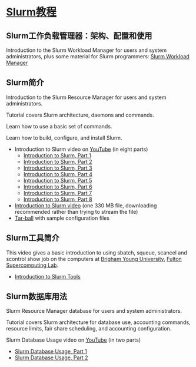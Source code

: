 # [Slurm教程](https://slurm.schedmd.com/tutorials.html)

## Slurm工作负载管理器：架构、配置和使用

Introduction to the Slurm Workload Manager for users and system administrators, plus some material for Slurm programmers: [Slurm Workload Manager](http://www.open-mpi.org/video/?category=slurm)

## Slurm简介

Introduction to the Slurm Resource Manager for users and system administrators.

Tutorial covers Slurm architecture, daemons and commands.

Learn how to use a basic set of commands.

Learn how to build, configure, and install Slurm.

+ Introduction to Slurm video on [YouTube](http://www.youtube.com/) (in eight parts)
    + [Introduction to Slurm, Part 1](http://www.youtube.com/watch?v=NH_Fb7X6Db0&feature=relmfu)
    + [Introduction to Slurm, Part 2](http://www.youtube.com/watch?v=LJrY0AthLB8&feature=relmfu)
    + [Introduction to Slurm, Part 3](http://www.youtube.com/watch?v=MI9jHavOt5o&feature=relmfu)
    + [Introduction to Slurm, Part 4](http://www.youtube.com/watch?v=aljhVYwyAoM&feature=relmfu)
    + [Introduction to Slurm, Part 5](http://www.youtube.com/watch?v=-4XFG5MoHQY&feature=relmfu)
    + [Introduction to Slurm, Part 6](http://www.youtube.com/watch?v=PAYMsuqf-CA&feature=relmfu)
    + [Introduction to Slurm, Part 7](http://www.youtube.com/watch?v=kFW0tk7aDDo&feature=relmfu)
    + [Introduction to Slurm, Part 8](http://www.youtube.com/watch?v=VozfZGZIX8w&feature=relmfu)
+ [Introduction to Slurm video](https://slurm.schedmd.com/tutorial_slurm_intro.avi) (one 330 MB file, downloading recommended rather than trying to stream the file)
+ [Tar-ball](https://slurm.schedmd.com/tutorial_intro_files.tar) with sample configuration files

## Slurm工具简介

This video gives a basic introduction to using sbatch, squeue, scancel and scontrol show job on the computers at [Brigham Young University](http://home.byu.edu/), [Fulton Supercomputing Lab](https://marylou.byu.edu/).

+ [Introduction to Slurm Tools](https://www.youtube.com/watch?v=U42qlYkzP9k&feature=player_embedded)

## Slurm数据库用法

Slurm Resource Manager database for users and system administrators.

Tutorial covers Slurm architecture for database use, accounting commands, resource limits, fair share scheduling, and accounting configuration.

Slurm Database Usage video on [YouTube](http://www.youtube.com/) (in two parts)

+ [Slurm Database Usage, Part 1](http://www.youtube.com/watch?v=8UfzXnzSmL4&feature=relmfu)
+ [Slurm Database Usage, Part 2](http://www.youtube.com/watch?v=wZrJQKRc2Vg&feature=relmfu)




